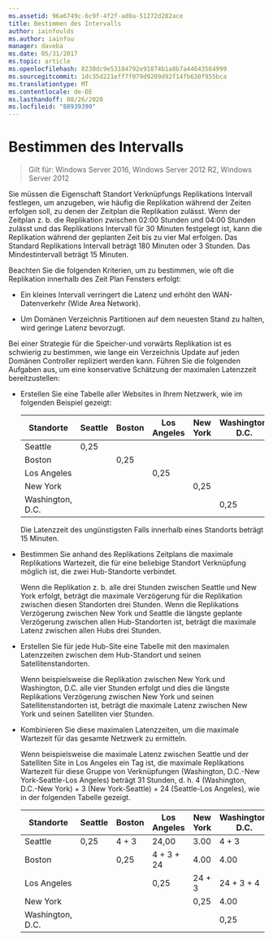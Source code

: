 ```yaml
---
ms.assetid: 96a6749c-6c9f-4f2f-ad0a-51272d282ace
title: Bestimmen des Intervalls
author: iainfoulds
ms.author: iainfou
manager: daveba
ms.date: 05/31/2017
ms.topic: article
ms.openlocfilehash: 8230dc9e53184792e91874b1a8b7a44643564999
ms.sourcegitcommit: 1dc35d221eff7f079d9209d92f14fb630f955bca
ms.translationtype: MT
ms.contentlocale: de-DE
ms.lasthandoff: 08/26/2020
ms.locfileid: "88939390"
---
```

# <a name="determining-the-interval"></a>Bestimmen des Intervalls

>Gilt für: Windows Server 2016, Windows Server 2012 R2, Windows Server 2012

Sie müssen die Eigenschaft Standort Verknüpfungs Replikations Intervall festlegen, um anzugeben, wie häufig die Replikation während der Zeiten erfolgen soll, zu denen der Zeitplan die Replikation zulässt. Wenn der Zeitplan z. b. die Replikation zwischen 02:00 Stunden und 04:00 Stunden zulässt und das Replikations Intervall für 30 Minuten festgelegt ist, kann die Replikation während der geplanten Zeit bis zu vier Mal erfolgen. Das Standard Replikations Intervall beträgt 180 Minuten oder 3 Stunden. Das Mindestintervall beträgt 15 Minuten.

Beachten Sie die folgenden Kriterien, um zu bestimmen, wie oft die Replikation innerhalb des Zeit Plan Fensters erfolgt:

-   Ein kleines Intervall verringert die Latenz und erhöht den WAN-Datenverkehr (Wide Area Network).

-   Um Domänen Verzeichnis Partitionen auf dem neuesten Stand zu halten, wird geringe Latenz bevorzugt.

Bei einer Strategie für die Speicher-und vorwärts Replikation ist es schwierig zu bestimmen, wie lange ein Verzeichnis Update auf jeden Domänen Controller repliziert werden kann. Führen Sie die folgenden Aufgaben aus, um eine konservative Schätzung der maximalen Latenzzeit bereitzustellen:

-   Erstellen Sie eine Tabelle aller Websites in Ihrem Netzwerk, wie im folgenden Beispiel gezeigt:

    |Standorte|Seattle|Boston|Los Angeles|New York|Washington, D.C.|
    |---------|-----------|----------|---------------|------------|--------------------|
    |Seattle|0,25|||||
    |Boston||0,25||||
    |Los Angeles|||0,25|||
    |New York||||0,25||
    |Washington, D.C.|||||0,25|

    Die Latenzzeit des ungünstigsten Falls innerhalb eines Standorts beträgt 15 Minuten.

-   Bestimmen Sie anhand des Replikations Zeitplans die maximale Replikations Wartezeit, die für eine beliebige Standort Verknüpfung möglich ist, die zwei Hub-Standorte verbindet.

    Wenn die Replikation z. b. alle drei Stunden zwischen Seattle und New York erfolgt, beträgt die maximale Verzögerung für die Replikation zwischen diesen Standorten drei Stunden. Wenn die Replikations Verzögerung zwischen New York und Seattle die längste geplante Verzögerung zwischen allen Hub-Standorten ist, beträgt die maximale Latenz zwischen allen Hubs drei Stunden.

-   Erstellen Sie für jede Hub-Site eine Tabelle mit den maximalen Latenzzeiten zwischen dem Hub-Standort und seinen Satellitenstandorten.

    Wenn beispielsweise die Replikation zwischen New York und Washington, D.C. alle vier Stunden erfolgt und dies die längste Replikations Verzögerung zwischen New York und seinen Satellitenstandorten ist, beträgt die maximale Latenz zwischen New York und seinen Satelliten vier Stunden.

-   Kombinieren Sie diese maximalen Latenzzeiten, um die maximale Wartezeit für das gesamte Netzwerk zu ermitteln.

    Wenn beispielsweise die maximale Latenz zwischen Seattle und der Satelliten Site in Los Angeles ein Tag ist, die maximale Replikations Wartezeit für diese Gruppe von Verknüpfungen (Washington, D.C.-New York-Seattle-Los Angeles) beträgt 31 Stunden, d. h. 4 (Washington, D.C.-New York) + 3 (New York-Seattle) + 24 (Seattle-Los Angeles), wie in der folgenden Tabelle gezeigt.

    |Standorte|Seattle|Boston|Los Angeles|New York|Washington, D.C.|
    |---------|-----------|----------|---------------|------------|--------------------|
    |Seattle|0,25|4 + 3|24,00|3.00|4 + 3|
    |Boston||0,25|4 + 3 + 24|4.00|4.00|
    |Los Angeles|||0,25|24 + 3|24 + 3 + 4|
    |New York||||0,25|4.00|
    |Washington, D.C.|||||0,25|



